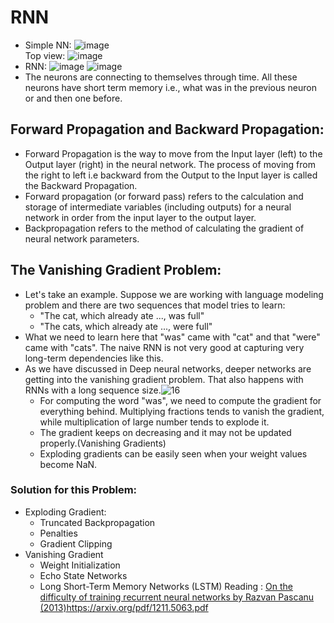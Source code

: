# RNN
- Simple NN: 
![image](https://user-images.githubusercontent.com/87144045/128824131-1a3b2215-e796-4755-b28d-f1a1cdd20c3a.png)  
Top view: ![image](https://user-images.githubusercontent.com/87144045/128824188-deddef93-64f1-45ae-9886-aeade8b87f12.png)
- RNN: 
![image](https://user-images.githubusercontent.com/87144045/128824259-f81f6fe3-b533-4dd5-86b3-a30ecf0aae2f.png)
![image](https://user-images.githubusercontent.com/87144045/128824284-20cb5dfd-e50a-4a73-b70e-07f4375fd59e.png)
- The neurons are connecting to themselves through time.
All these neurons have short term memory i.e., what was in the previous neuron or and then one before.
## Forward Propagation and  Backward Propagation:
- Forward Propagation is the way to move from the Input layer (left) to the Output layer (right) in the neural network. The process of moving from the right to left i.e backward from the Output to the Input layer is called the Backward Propagation.
- Forward propagation (or forward pass) refers to the calculation and storage of intermediate variables (including outputs) for a neural network in order from the input layer to the output layer.
- Backpropagation refers to the method of calculating the gradient of neural network parameters.
## The Vanishing Gradient Problem:
- Let's take an example. Suppose we are working with language modeling problem and there are two sequences that model tries to learn:
  - "The cat, which already ate ..., was full"
  - "The cats, which already ate ..., were full"
- What we need to learn here that "was" came with "cat" and that "were" came with "cats". The naive RNN is not very good at capturing very long-term dependencies like this.
- As we have discussed in Deep neural networks, deeper networks are getting into the vanishing gradient problem. That also happens with RNNs with a long sequence size.![16](https://user-images.githubusercontent.com/87144045/128827419-3ce60164-d3bb-4c49-b73f-059052043a0e.png)
  - For computing the word "was", we need to compute the gradient for everything behind. Multiplying fractions tends to vanish the gradient, while multiplication of large number tends to explode it.
  - The gradient keeps on decreasing and it may not be updated properly.(Vanishing Gradients)
  - Exploding gradients can be easily seen when your weight values become NaN.
 ### Solution for this Problem:
 - Exploding Gradient:
   - Truncated Backpropagation
   - Penalties
   - Gradient Clipping
 - Vanishing Gradient
   - Weight Initialization
   - Echo State Networks
   - Long Short-Term Memory Networks (LSTM)
  Reading : [On the difficulty of training recurrent neural networks by Razvan Pascanu (2013)](https://arxiv.org/pdf/1211.5063.pdf)https://arxiv.org/pdf/1211.5063.pdf
